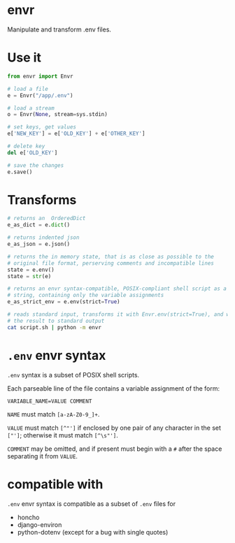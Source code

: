 # envr

Manipulate and transform .env files.

# Use it

```python
from envr import Envr

# load a file
e = Envr("/app/.env")

# load a stream
o = Envr(None, stream=sys.stdin)

# set keys, get values
e['NEW_KEY'] = e['OLD_KEY'] + e['OTHER_KEY']

# delete key
del e['OLD_KEY']

# save the changes
e.save()

```

# Transforms
```python
# returns an  OrderedDict
e_as_dict = e.dict()

# returns indented json
e_as_json = e.json()

# returns the in memory state, that is as close as possible to the
# original file format, perserving comments and incompatible lines
state = e.env()
state = str(e)

# returns an envr syntax-compatible, POSIX-compliant shell script as a
# string, containing only the variable assignments
e_as_strict_env = e.env(strict=True)
```

```sh
# reads standard input, transforms it with Envr.env(strict=True), and writes
# the result to standard output
cat script.sh | python -m envr
```

# `.env` envr syntax

`.env` syntax is a subset of POSIX shell scripts.

Each parseable line of the file contains a variable assignment of the form:
```
VARIABLE_NAME=VALUE COMMENT
```

`NAME` must match `[a-zA-Z0-9_]+`.

`VALUE` must match `[^"']` if enclosed by one pair of any character in the set `["']`; otherwise it must match `[^\s"']`. 

`COMMENT` may be omitted, and if present must begin with a `#` after the space separating it from `VALUE`.

#  compatible with 

`.env` envr syntax is compatible as a subset of `.env` files for

- honcho
- django-environ
- python-dotenv (except for a bug with single quotes)
